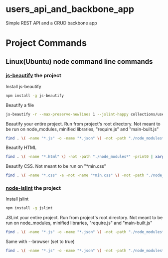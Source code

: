 # users_api_and_backbone_app

Simple REST API and a CRUD backbone app

# Project Commands

## Linux(Ubuntu) node command line commands

### [js-beautify](https://github.com/einars/js-beautify) the project

Install js-beautify

```bash
npm install -g js-beautify
```

Beautify a file

```bash
js-beautify -r --max-preserve-newlines 1 --jslint-happy collections/users.js
```
Beautify your entire project. Run from project's root directory. Not meant to be run on node_modules, minified libraries, "require.js" and "main-built.js"

```bash
find . \( -name "*.js" -o -name "*.json" \) -not -path "./node_modules*" -not -path "./public/js/lib*" -not -name "require.js" -not -name "main-built.js" -print0 | xargs -0 js-beautify -r --max-preserve-newlines 1 --jslint-happy
```

Beautify HTML

```bash
find . \( -name "*.html" \) -not -path "./node_modules*" -print0 | xargs -0 html-beautify -r
```

Beautify CSS. Not meant to be run on "*min.css"

```bash
find . \( -name "*.css" -a -not -name "*min.css" \) -not -path "./node_modules*" -print0 | xargs -0 css-beautify -r
```

### [node-jslint](https://github.com/reid/node-jslint) the project

Install jslint 

```bash
npm install -g jslint
```

JSLint your entire project. Run from project's root directory. Not meant to be run on node_modules, minified libraries, "require.js" and "main-built.js"

```bash
find . \( -name "*.js" -o -name "*.json" \) -not -path "./node_modules*" -not -path "./public/js/lib*" -not -name "require.js" -not -name "main-built.js" -print0 | xargs -0 jslint --nomen --sloppy --devel --white --regexp --predef define --predef app --predef _ --predef $ --predef jQuery --predef requirejs --predef Backbone
```

Same with --browser (set to true)

```bash
find . \( -name "*.js" -o -name "*.json" \) -not -path "./node_modules*" -not -path "./public/js/lib*" -not -name "require.js" -not -name "main-built.js" -print0 | xargs -0 jslint --nomen --sloppy --devel --white --browser --regexp --predef define --predef app --predef _ --predef $ --predef jQuery --predef requirejs --predef Backbone
```
